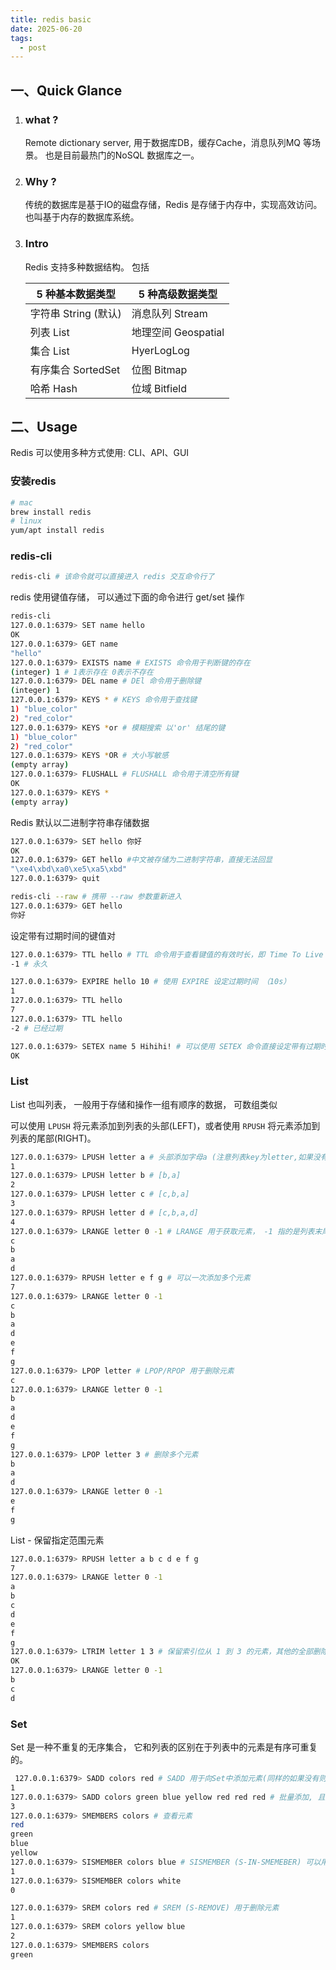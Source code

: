 ```yaml
---
title: redis basic
date: 2025-06-20
tags:
  - post
---
```


## 一、Quick Glance

1. ### what ?

   Remote dictionary server, 用于数据库DB，缓存Cache，消息队列MQ 等场景。 也是目前最热门的NoSQL 数据库之一。

2. ### Why ?

   传统的数据库是基于IO的磁盘存储，Redis 是存储于内存中，实现高效访问。 也叫基于内存的数据库系统。 

3. ### Intro

   Redis 支持多种数据结构。 包括

   | 5 种基本数据类型     | 5 种高级数据类型    |
   | -------------------- | ------------------- |
   | 字符串 String (默认) | 消息队列 Stream     |
   | 列表 List            | 地理空间 Geospatial |
   | 集合 List            | HyerLogLog          |
   | 有序集合 SortedSet   | 位图 Bitmap         |
   | 哈希 Hash            | 位域 Bitfield       |

   

## 二、Usage

Redis 可以使用多种方式使用:  CLI、API、GUI

### 安装redis 

```bash
# mac
brew install redis
# linux
yum/apt install redis
```

### redis-cli

```bash
redis-cli # 该命令就可以直接进入 redis 交互命令行了
```

redis 使用键值存储， 可以通过下面的命令进行 get/set 操作

```bash
redis-cli
127.0.0.1:6379> SET name hello
OK
127.0.0.1:6379> GET name
"hello"
127.0.0.1:6379> EXISTS name # EXISTS 命令用于判断键的存在
(integer) 1 # 1表示存在 0表示不存在
127.0.0.1:6379> DEL name # DEl 命令用于删除键
(integer) 1
127.0.0.1:6379> KEYS * # KEYS 命令用于查找键
1) "blue_color"
2) "red_color"
127.0.0.1:6379> KEYS *or # 模糊搜索 以'or' 结尾的键
1) "blue_color"
2) "red_color"
127.0.0.1:6379> KEYS *OR # 大小写敏感
(empty array)
127.0.0.1:6379> FLUSHALL # FLUSHALL 命令用于清空所有键
OK
127.0.0.1:6379> KEYS *
(empty array)
```

Redis 默认以二进制字符串存储数据

```bash
127.0.0.1:6379> SET hello 你好
OK
127.0.0.1:6379> GET hello #中文被存储为二进制字符串，直接无法回显
"\xe4\xbd\xa0\xe5\xa5\xbd"
127.0.0.1:6379> quit

redis-cli --raw # 携带 --raw 参数重新进入
127.0.0.1:6379> GET hello
你好
```

设定带有过期时间的键值对

```bash
127.0.0.1:6379> TTL hello # TTL 命令用于查看键值的有效时长，即 Time To Live
-1 # 永久

127.0.0.1:6379> EXPIRE hello 10 # 使用 EXPIRE 设定过期时间 （10s）
1
127.0.0.1:6379> TTL hello
7
127.0.0.1:6379> TTL hello
-2 # 已经过期

127.0.0.1:6379> SETEX name 5 Hihihi! # 可以使用 SETEX 命令直接设定带有过期时间的键值， 格式为 `SETEX <key> <expire-time> <value>`
OK
```



### List

List 也叫列表，  一般用于存储和操作一组有顺序的数据， 可数组类似

可以使用 `LPUSH` 将元素添加到列表的头部(LEFT)，或者使用 `RPUSH` 将元素添加到列表的尾部(RIGHT)。 
```bash
127.0.0.1:6379> LPUSH letter a # 头部添加字母a (注意列表key为letter,如果没有会自动创建)
1
127.0.0.1:6379> LPUSH letter b # [b,a]
2
127.0.0.1:6379> LPUSH letter c # [c,b,a]
3
127.0.0.1:6379> RPUSH letter d # [c,b,a,d]
4
127.0.0.1:6379> LRANGE letter 0 -1 # LRANGE 用于获取元素， -1 指的是列表末尾
c
b
a
d
127.0.0.1:6379> RPUSH letter e f g # 可以一次添加多个元素
7
127.0.0.1:6379> LRANGE letter 0 -1
c
b
a
d
e
f
g
127.0.0.1:6379> LPOP letter # LPOP/RPOP 用于删除元素
c
127.0.0.1:6379> LRANGE letter 0 -1 
b
a
d
e
f
g
127.0.0.1:6379> LPOP letter 3 # 删除多个元素
b
a
d
127.0.0.1:6379> LRANGE letter 0 -1
e
f
g
```

List - 保留指定范围元素

```bash
127.0.0.1:6379> RPUSH letter a b c d e f g
7
127.0.0.1:6379> LRANGE letter 0 -1
a
b
c
d
e
f
g
127.0.0.1:6379> LTRIM letter 1 3 # 保留索引位从 1 到 3 的元素，其他的全部删除
OK
127.0.0.1:6379> LRANGE letter 0 -1
b
c
d
```

### Set

Set 是一种不重复的无序集合， 它和列表的区别在于列表中的元素是有序可重复的。

 ```bash
  127.0.0.1:6379> SADD colors red # SADD 用于向Set中添加元素(同样的如果没有则会创建)
 1
 127.0.0.1:6379> SADD colors green blue yellow red red red # 批量添加, 且重复元素幂等
 3
 127.0.0.1:6379> SMEMBERS colors # 查看元素
 red
 green
 blue
 yellow
 127.0.0.1:6379> SISMEMBER colors blue # SISMEMBER (S-IN-SMEMEBER) 可以用于判断元素是否存在于SET 中
 1
 127.0.0.1:6379> SISMEMBER colors white
 0
 
 127.0.0.1:6379> SREM colors red # SREM (S-REMOVE) 用于删除元素
 1
 127.0.0.1:6379> SREM colors yellow blue
 2
 127.0.0.1:6379> SMEMBERS colors
 green
 ```

